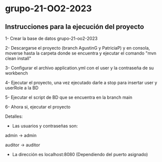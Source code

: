 # grupo-21-OO2-2023
## Instrucciones para la ejecución del proyecto

1- Crear la base de datos grupo-21-oo2-2023

2- Descargarse el proyecto (branch AgustinG y PatriciaP) y en consola, moverse hasta la carpeta donde se encuentra y ejecutar el comando "mvn clean install"

3- Configurar el archivo application.yml con el user y la contraseña de su workbench

4- Ejecutar el proyecto, una vez ejecutado darle a stop para insertar user y userRole a la BD

5- Ejecutar el script de BD que se encuentra en la branch main

6- Ahora si, ejecutar el proyecto

Detalles:

- Las usuarios y contraseñas son:

admin -> admin

auditor -> auditor

- La dirección es localhost:8080 (Dependiendo del puerto asignado)
